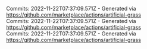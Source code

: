 Commits: 2022-11-22T07:37:09.571Z - Generated via https://github.com/marketplace/actions/artificial-grass
<br>
Commits: 2022-11-22T07:37:09.571Z - Generated via https://github.com/marketplace/actions/artificial-grass
<br>
Commits: 2022-11-22T07:37:09.571Z - Generated via https://github.com/marketplace/actions/artificial-grass
<br>
